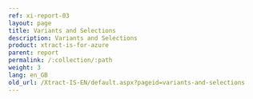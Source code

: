 ```yaml
---
ref: xi-report-03
layout: page
title: Variants and Selections
description: Variants and Selections
product: xtract-is-for-azure
parent: report
permalink: /:collection/:path
weight: 3
lang: en_GB
old_url: /Xtract-IS-EN/default.aspx?pageid=variants-and-selections
---
```


